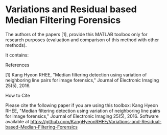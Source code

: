 # Variations and Residual based Median Filtering Forensics
The authors of the papers [1], provide this MATLAB toolbox only for research purposes (evaluation and comparison of this method with other methods).

It contains:



References

[1] Kang Hyeon RHEE, "Median filtering detection using variation of neighboring line pairs for image forensics," Journal of Electronic Imaging 25(5), 2016.

How to Cite

Please cite the following paper if you are using this toolbox: Kang Hyeon RHEE, "Median filtering detection using variation of neighboring line pairs for image forensics," Journal of Electronic Imaging 25(5), 2016. Software available at https://github.com/KangHyeonRHEE/Variations-and-Residual-based-Median-Filtering-Forensics


